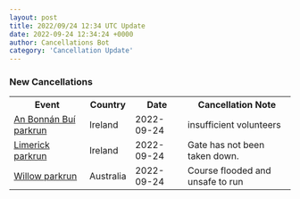```yaml
---
layout: post
title: 2022/09/24 12:34 UTC Update
date: 2022-09-24 12:34:24 +0000
author: Cancellations Bot
category: 'Cancellation Update'
---
```


<h3>New Cancellations</h3>
<div class='hscrollable'>
<table style='width: 100%'>
    <tr>
        <th>Event</th>
        <th>Country</th>
        <th>Date</th>
        <th>Cancellation Note</th>
    </tr>
    <tr>
        <td><a href="">An Bonnán Buí parkrun</a></td>
        <td>Ireland</td>
        <td>2022-09-24</td>
        <td>insufficient volunteers</td>
    </tr>
    <tr>
        <td><a href="https://www.parkrun.ie/limerick">Limerick parkrun</a></td>
        <td>Ireland</td>
        <td>2022-09-24</td>
        <td>Gate has not been taken down.</td>
    </tr>
    <tr>
        <td><a href="https://www.parkrun.com.au/willow">Willow parkrun</a></td>
        <td>Australia</td>
        <td>2022-09-24</td>
        <td>Course flooded and unsafe to run</td>
    </tr>
</table>
</div>

